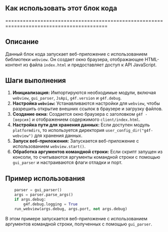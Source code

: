 ## Как использовать этот блок кода
=========================================================================================

Описание
-------------------------
Данный блок кода запускает веб-приложение с использованием библиотеки `webview`.  Он создает окно браузера, отображающее HTML-контент из файла `index.html` и предоставляет доступ к API JavaScript.

Шаги выполнения
-------------------------
1. **Инициализация:** Импортируются необходимые модули, включая `webview`, `gui_parser`, `JsApi`, `g4f.version` и `g4f.debug`.
2. **Настройка `webview`:** Устанавливаются настройки для `webview`, чтобы разрешить открытие внешних ссылок в браузере и загрузку файлов.
3. **Создание окна:** Создается окно браузера с заголовком `g4f - [версия]` и отображением содержимого `client/index.html`.
4. **Настройка пути для хранения данных:** Если доступен модуль `platformdirs`, то используется директория `user_config_dir("g4f-webview")` для хранения данных. 
5. **Запуск веб-приложения:** Запускается веб-приложение с использованием `webview.start()`.
6. **Обработка аргументов командной строки:** Если скрипт запущен из консоли, то считываются аргументы командной строки с помощью `gui_parser` и  настраиваются флаги отладки и порт.


Пример использования
-------------------------

```python
    parser = gui_parser()
    args = parser.parse_args()
    if args.debug:
        g4f.debug.logging = True
    run_webview(args.debug, args.port, not args.debug)
```
В этом примере запускается веб-приложение с использованием аргументов командной строки, полученных с помощью `gui_parser`.